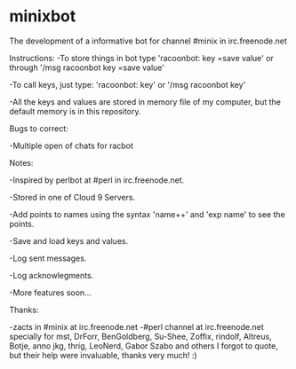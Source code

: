 minixbot
========

The development of a informative bot for channel #minix in irc.freenode.net

Instructions:
-To store things in bot type 'racoonbot: key =save value' or through '/msg racoonbot key =save value'

-To call keys, just type: 'racoonbot: key' or '/msg racoonbot key'

-All the keys and values are stored in memory file of my computer, but the default memory is in this repository.


Bugs to correct:

-Multiple open of chats for racbot

Notes:

-Inspired by perlbot at #perl in irc.freenode.net.

-Stored in one of Cloud 9 Servers.

-Add points to names using the syntax 'name++' and 'exp name' to see the points.

-Save and load keys and values.

-Log sent messages.

-Log acknowlegments.

-More features soon...

Thanks:

-zacts in #minix at irc.freenode.net
-#perl channel at irc.freenode.net specially for mst, DrForr, BenGoldberg, Su-Shee, Zoffix, rindolf, Altreus, Botje, anno
  jkg, thrig, LeoNerd, Gabor Szabo and others I forgot to quote, but their help were invaluable, thanks very much! :)
